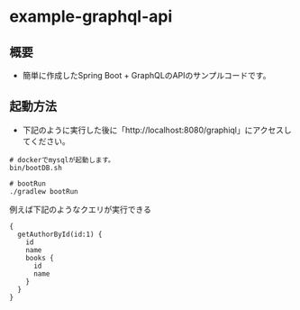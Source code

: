 # example-graphql-api

## 概要

- 簡単に作成したSpring Boot + GraphQLのAPIのサンプルコードです。

## 起動方法

- 下記のように実行した後に「http://localhost:8080/graphiql」にアクセスしてください。

```
# dockerでmysqlが起動します。
bin/bootDB.sh

# bootRun
./gradlew bootRun

```

例えば下記のようなクエリが実行できる
```
{
  getAuthorById(id:1) {
    id
    name
    books {
      id
      name
    }
  } 
}
```

